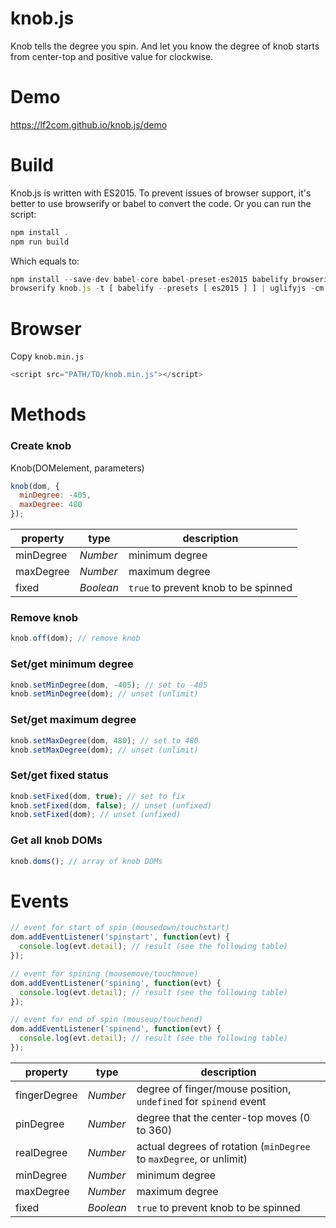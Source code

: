 # knob.js
Knob tells the degree you spin. And let you know the degree of knob starts from center-top and positive value for clockwise.

# Demo
https://lf2com.github.io/knob.js/demo

# Build
Knob.js is written with ES2015. To prevent issues of browser support, it's better to use browserify or babel to convert the code.
Or you can run the script:
```javascript
npm install .
npm run build
```
Which equals to:
```javascript
npm install --save-dev babel-core babel-preset-es2015 babelify browserify uglify-js
browserify knob.js -t [ babelify --presets [ es2015 ] ] | uglifyjs -cm > knob.min.js
```

# Browser
Copy `knob.min.js`
```javascript
<script src="PATH/TO/knob.min.js"></script>
```

# Methods
### Create knob
Knob(DOMelement, parameters)
```javascript
knob(dom, {
  minDegree: -405,
  maxDegree: 480
});
```
| property | type | description |
|-|-|-|
| minDegree | _Number_ | minimum degree |
| maxDegree | _Number_ | maximum degree |
| fixed | _Boolean_ | `true` to prevent knob to be spinned |

### Remove knob
```javascript
knob.off(dom); // remove knob
```

### Set/get minimum degree
```javascript
knob.setMinDegree(dom, -405); // set to -405
knob.setMinDegree(dom); // unset (unlimit)
```

### Set/get maximum degree
```javascript
knob.setMaxDegree(dom, 480); // set to 480
knob.setMaxDegree(dom); // unset (unlimit)
```

### Set/get fixed status
```javascript
knob.setFixed(dom, true); // set to fix
knob.setFixed(dom, false); // unset (unfixed)
knob.setFixed(dom); // unset (unfixed)
```

### Get all knob DOMs
```javascript
knob.doms(); // array of knob DOMs
```

# Events
```javascript
// event for start of spin (mousedown/touchstart)
dom.addEventListener('spinstart', function(evt) {
  console.log(evt.detail); // result (see the following table)
});

// event for spining (mousemove/touchmove)
dom.addEventListener('spining', function(evt) {
  console.log(evt.detail); // result (see the following table)
});

// event for end of spin (mouseup/touchend)
dom.addEventListener('spinend', function(evt) {
  console.log(evt.detail); // result (see the following table)
});
```

| property | type | description |
|-|-|-|
| fingerDegree | _Number_ | degree of finger/mouse position, `undefined` for `spinend` event |
| pinDegree | _Number_ | degree that the center-top moves (0 to 360) |
| realDegree | _Number_ | actual degrees of rotation (`minDegree` to `maxDegree`, or unlimit) |
| minDegree | _Number_ | minimum degree |
| maxDegree | _Number_ | maximum degree |
| fixed | _Boolean_ | `true` to prevent knob to be spinned |
